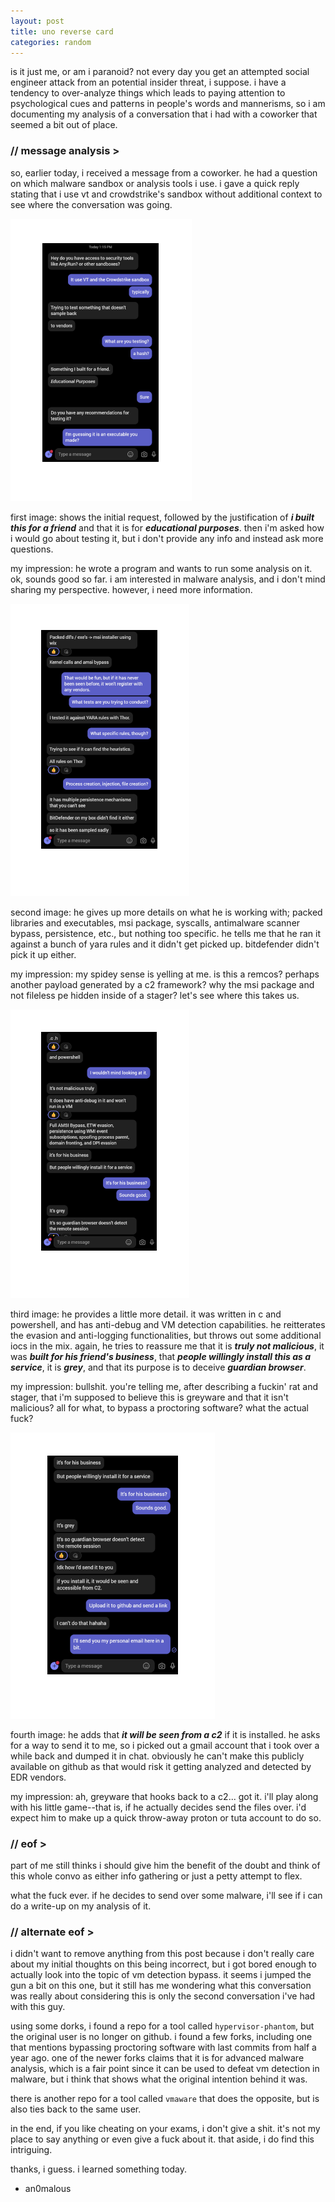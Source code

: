 ```yaml
---
layout: post
title: uno reverse card
categories: random
---
```


is it just me, or am i paranoid? not every day you get an attempted social engineer attack from an potential insider threat, i suppose. i have a tendency to over-analyze things which leads to paying attention to psychological cues and patterns in people's words and mannerisms, so i am documenting my analysis of a conversation that i had with a coworker that seemed a bit out of place.

### // message analysis >

so, earlier today, i received a message from a coworker. he had a question on which malware sandbox or analysis tools i use. i gave a quick reply stating that i use vt and crowdstrike's sandbox without additional context to see where the conversation was going.

![uno-001](/images/uno-001.png)

first image: shows the initial request, followed by the justification of ***i built this for a friend*** and that it is for ***educational purposes***. then i'm asked how i would go about testing it, but i don't provide any info and instead ask more questions.

my impression: he wrote a program and wants to run some analysis on it. ok, sounds good so far. i am interested in malware analysis, and i don't mind sharing my perspective. however, i need more information.

![uno-002](/images/uno-002.png)

second image: he gives up more details on what he is working with; packed libraries and executables, msi package, syscalls, antimalware scanner bypass, persistence, etc., but nothing too specific. he tells me that he ran it against a bunch of yara rules and it didn't get picked up. bitdefender didn't pick it up either.

my impression: my spidey sense is yelling at me. is this a remcos? perhaps another payload generated by a c2 framework? why the msi package and not fileless pe hidden inside of a stager? let's see where this takes us.

![uno-003](/images/uno-003.png)

third image: he provides a little more detail. it was written in c and powershell, and has anti-debug and VM detection capabilities. he reitterates the evasion and anti-logging functionalities, but throws out some additional iocs in the mix. again, he tries to reassure me that it is ***truly not malicious***, it was ***built for his friend's business***, that ***people willingly install this as a service***, it is ***grey***, and that its purpose is to deceive ***guardian browser***.

my impression: bullshit. you're telling me, after describing a fuckin' rat and stager, that i'm supposed to believe this is greyware and that it isn't malicious? all for what, to bypass a proctoring software? what the actual fuck?

![uno-004](/images/uno-004.png)

fourth image: he adds that ***it will be seen from a c2*** if it is installed. he asks for a way to send it to me, so i picked out a gmail account that i took over a while back and dumped it in chat. obviously he can't make this publicly available on github as that would risk it getting analyzed and detected by EDR vendors.

my impression: ah, greyware that hooks back to a c2... got it. i'll play along with his little game--that is, if he actually decides send the files over. i'd expect him to make up a quick throw-away proton or tuta account to do so.

### // eof >

part of me still thinks i should give him the benefit of the doubt and think of this whole convo as either info gathering or just a petty attempt to flex.

what the fuck ever. if he decides to send over some malware, i'll see if i can do a write-up on my analysis of it.

### // alternate eof >

i didn't want to remove anything from this post because i don't really care about my initial thoughts on this being incorrect, but i got bored enough to actually look into the topic of vm detection bypass. it seems i jumped the gun a bit on this one, but it still has me wondering what this conversation was really about considering this is only the second conversation i've had with this guy.

using some dorks, i found a repo for a tool called `hypervisor-phantom`, but the original user is no longer on github. i found a few forks, including one that mentions bypassing proctoring software with last commits from half a year ago. one of the newer forks claims that it is for advanced malware analysis, which is a fair point since it can be used to defeat vm detection in malware, but i think that shows what the original intention behind it was.

there is another repo for a tool called `vmaware` that does the opposite, but is also ties back to the same user.

in the end, if you like cheating on your exams, i don't give a shit. it's not my place to say anything or even give a fuck about it. that aside, i do find this intriguing.

thanks, i guess. i learned something today.

- an0malous
